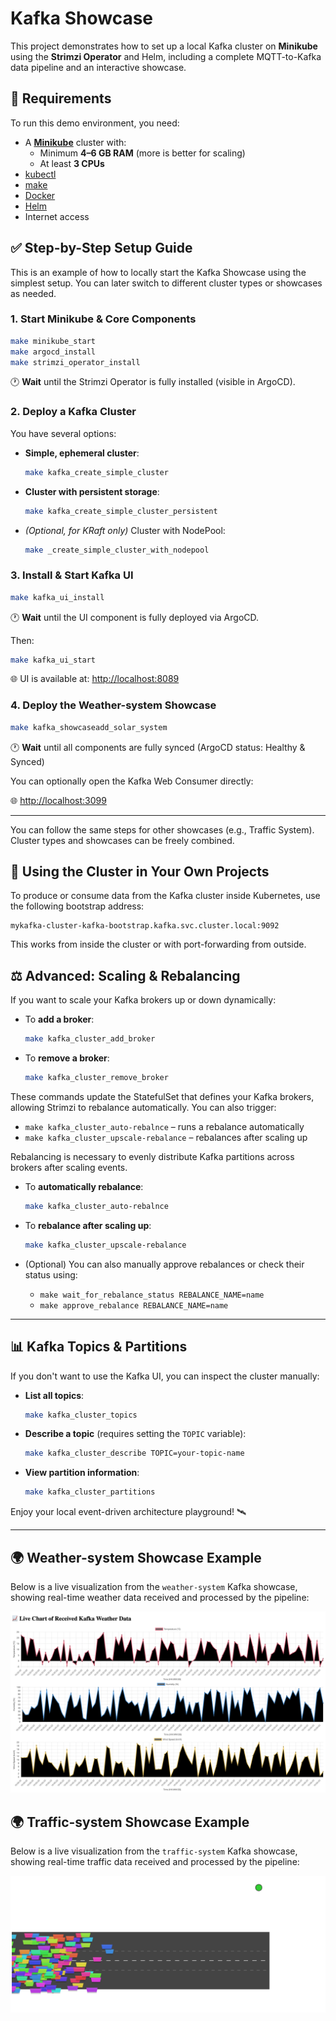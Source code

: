# Kafka Showcase

This project demonstrates how to set up a local Kafka cluster on **Minikube** using the **Strimzi Operator** and Helm, including a complete MQTT-to-Kafka data pipeline and an interactive showcase.

## 📌 Requirements

To run this demo environment, you need:

- A [**Minikube**](https://minikube.sigs.k8s.io/docs/start/) cluster with:
  - Minimum **4–6 GB RAM** (more is better for scaling)
  - At least **3 CPUs**
- [kubectl](https://kubernetes.io/docs/tasks/tools/)
- [make](https://www.gnu.org/software/make/)
- [Docker](https://docs.docker.com/get-docker/)
- [Helm](https://helm.sh/docs/intro/install/)
- Internet access

## ✅ Step-by-Step Setup Guide

This is an example of how to locally start the Kafka Showcase using the simplest setup. You can later switch to different cluster types or showcases as needed.

### 1. Start Minikube & Core Components

```bash
make minikube_start
make argocd_install
make strimzi_operator_install
```

🕐 **Wait** until the Strimzi Operator is fully installed (visible in ArgoCD).

### 2. Deploy a Kafka Cluster

You have several options:

- **Simple, ephemeral cluster**:
  ```bash
  make kafka_create_simple_cluster
  ```

- **Cluster with persistent storage**:
  ```bash
  make kafka_create_simple_cluster_persistent
  ```

- *(Optional, for KRaft only)* Cluster with NodePool:
  ```bash
  make _create_simple_cluster_with_nodepool
  ```

### 3. Install & Start Kafka UI

```bash
make kafka_ui_install
```

🕐 **Wait** until the UI component is fully deployed via ArgoCD.

Then:

```bash
make kafka_ui_start
```

🌐 UI is available at: [http://localhost:8089](http://localhost:8089)

### 4. Deploy the Weather-system Showcase

```bash
make kafka_showcaseadd_solar_system
```

🕐 **Wait** until all components are fully synced (ArgoCD status: Healthy & Synced)

You can optionally open the Kafka Web Consumer directly:

🌐 [http://localhost:3099](http://localhost:3099)

---

You can follow the same steps for other showcases (e.g., Traffic System). Cluster types and showcases can be freely combined.

## 🔌 Using the Cluster in Your Own Projects

To produce or consume data from the Kafka cluster inside Kubernetes, use the following bootstrap address:

```
mykafka-cluster-kafka-bootstrap.kafka.svc.cluster.local:9092
```

This works from inside the cluster or with port-forwarding from outside.

## ⚖️ Advanced: Scaling & Rebalancing

If you want to scale your Kafka brokers up or down dynamically:

- To **add a broker**:
  ```bash
  make kafka_cluster_add_broker
  ```

- To **remove a broker**:
  ```bash
  make kafka_cluster_remove_broker
  ```

These commands update the StatefulSet that defines your Kafka brokers, allowing Strimzi to rebalance automatically. You can also trigger:

 - `make kafka_cluster_auto-rebalnce` – runs a rebalance automatically
 - `make kafka_cluster_upscale-rebalance` – rebalances after scaling up

Rebalancing is necessary to evenly distribute Kafka partitions across brokers after scaling events.

 - To **automatically rebalance**:
   ```bash
   make kafka_cluster_auto-rebalnce
   ```

 - To **rebalance after scaling up**:
   ```bash
   make kafka_cluster_upscale-rebalance
   ```

 - (Optional) You can also manually approve rebalances or check their status using:
   - `make wait_for_rebalance_status REBALANCE_NAME=name`
   - `make approve_rebalance REBALANCE_NAME=name`

---

## 📊 Kafka Topics & Partitions

If you don't want to use the Kafka UI, you can inspect the cluster manually:

 - **List all topics**:
   ```bash
   make kafka_cluster_topics
   ```

 - **Describe a topic** (requires setting the `TOPIC` variable):
   ```bash
   make kafka_cluster_describe TOPIC=your-topic-name
   ```

 - **View partition information**:
   ```bash
   make kafka_cluster_partitions
   ```
Enjoy your local event-driven architecture playground! 🛰️

---

## 🌍 Weather-system Showcase Example

Below is a live visualization from the `weather-system` Kafka showcase, showing real-time weather data received and processed by the pipeline:

![Live Kafka Weather Data Chart](img/weather-system-web.png)

## 🌍 Traffic-system Showcase Example

Below is a live visualization from the `traffic-system` Kafka showcase, showing real-time traffic data received and processed by the pipeline:

![Live Kafka Traffic Data Chart](img/traffic-system-web.png)